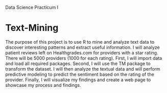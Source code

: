 Data Science Practicum I
# Text-Mining

The purpose of this project is to use R to mine and analyze text data to discover interesting patterns and extract useful information. I will analyze patient reviews left on Healthgrades.com for providers with a star rating.  There will be 5000 providers (1000 for each rating). First, I will import data and load all required packages. Second, I will use the TM package to transform the dataset. I will then analyze the textual data and will perform predictive modeling to predict the sentiment based on the rating of the provider. Finally, I will visualize my findings and create a web page to showcase my process and findings. 
